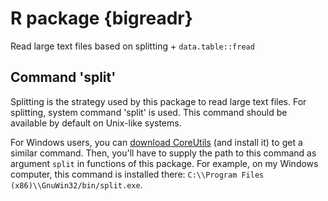 # R package {bigreadr}

Read large text files based on splitting + `data.table::fread`


## Command 'split'

Splitting is the strategy used by this package to read large text files.
For splitting, system command 'split' is used. 
This command should be available by default on Unix-like systems.

For Windows users, you can [download CoreUtils](https://sourceforge.net/projects/gnuwin32/files/coreutils/5.3.0/coreutils-5.3.0.exe/download) (and install it) to get a similar command.
Then, you'll have to supply the path to this command as argument `split` in functions of this package.
For example, on my Windows computer, this command is installed there: `C:\\Program Files (x86)\\GnuWin32/bin/split.exe`.
